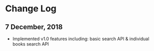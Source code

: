 # Change Log

## 7 December, 2018

* Implemented v1.0 features including: basic search API & individual books search API
